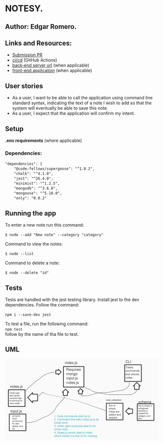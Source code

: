 


# NOTESY.

## Author: Edgar Romero.

## Links and Resources:
* [Submission PR](https://github.com/Edgar-Romero87/notes/pull/1)
* [ci/cd]() (GitHub Actions)
* [back-end server url]() (when applicable)
* [front-end application]() (when applicable)
## User stories
- As a user, I want to be able to call the application using command line standard syntax, indicating the text of a note I wish to add so that the system will eventually be able to save this note.
- As a user, I expect that the application will confirm my intent.
## Setup

**.env requirements** (where applicable)

### Dependencies:
```
"dependencies": {
    "@code-fellows/supergoose": "^1.0.2",
    "chalk": "^4.1.0",
    "jest": "^26.4.0",
    "minimist": "^1.2.5",
    "mongodb": "^3.6.0",
    "mongoose": "^5.10.0",
    "only": "0.0.2"
```


## Running the app

To enter a new note run this command:

`$ node --add "New note" --category "category"`

Command to view the notes:

`$ node --list` 

Command to delete a note:

`$ node --delete "id"`

## Tests 

Tests are handled with the jest testing library. Install jest to the dev dependencies. Follow the command:

`npm i --save-dev jest`

To test a file, run the following command:   
`npm test`  
follow by the name of tha file to test.


## UML

![uml](assets/uml-lab3.png)